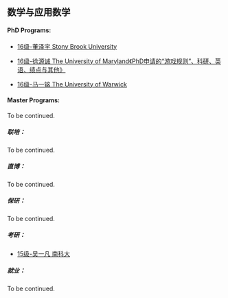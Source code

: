 ## 数学与应用数学

#### PhD Programs:

* [16级-董泽宇 Stony Brook University](grad-application/math/applied-mathematics/[US]-16-dongzeyu.md)

* [16级-徐源诚 The University of Maryland《PhD申请的“游戏规则”、科研、英语、绩点与其他》](grad-application/math/applied-mathematics/[US]-16-xuyuancheng.md)

* [16级-马一铭 The University of Warwick](grad-application/math/applied-mathematics/[UK]-16-mayiming.md)

#### Master Programs:

To be continued.

##### 联培：

To be continued.

##### 直博：

To be continued.

##### 保研：

To be continued.

##### 考研：

- [15级-吴一凡 南科大](grad-application/math/applied-mathematics/[CN]-15-wuyifan.md)

##### 就业：

To be continued.
